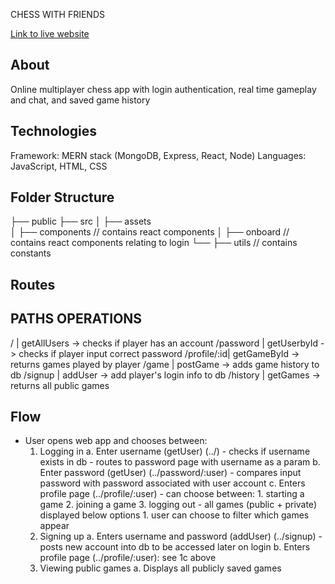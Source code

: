 CHESS WITH FRIENDS

[Link to live website](https://melodious-speculoos-b36439.netlify.app/)

## About

Online multiplayer chess app with login authentication, real time gameplay and chat, and saved game history

## Technologies

Framework: MERN stack (MongoDB, Express, React, Node)
Languages: JavaScript, HTML, CSS

## Folder Structure

├── public
├── src
│   ├── assets  
│   ├── components // contains react components
│   ├── onboard // contains react components relating to login
└── ├── utils // contains constants

## Routes

PATHS         OPERATIONS
------------------------
/           | getAllUsers -> checks if player has an account
/password   | getUserbyId -> checks if player input correct password
/profile/:id| getGameById -> returns games played by player
/game       | postGame -> adds game history to db
/signup     | addUser -> add player's login info to db
/history    | getGames -> returns all public games

## Flow

- User opens web app and chooses between:
    1. Logging in
        a. Enter username (getUser) (../)
            - checks if username exists in db
            - routes to password page with username as a param
        b. Enter password (getUser) (../password/:user)
            - compares input password with password associated with user account
        c. Enters profile page (../profile/:user)
            - can choose between:
                1. starting a game
                2. joining a game
                3. logging out
            - all games (public + private) displayed below options
                1. user can choose to filter which games appear 
    2. Signing up
        a. Enters username and password (addUser) (../signup)
            - posts new account into db to be accessed later on login
        b. Enters profile page (../profile/:user): see 1c above
    3. Viewing public games
        a. Displays all publicly saved games